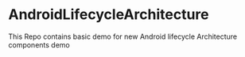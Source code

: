 # AndroidLifecycleArchitecture
This Repo contains basic demo for new Android lifecycle Architecture components demo
